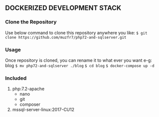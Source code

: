 ## DOCKERIZED DEVELOPMENT STACK

### Clone the Repository
Use below command to clone this repository anywhere you like:
`$ git clone https://github.com/muzfr7/php72-and-sqlserver.git`

### Usage
Once repository is cloned, you can rename it to what ever  you want e-g: blog
`$ mv php72-and-sqlserver ./blog`
`$ cd blog`
`$ docker-compose up -d`

### Included
1. php:7.2-apache
    * nano
    * git
    * composer
2. mssql-server-linux:2017-CU12
